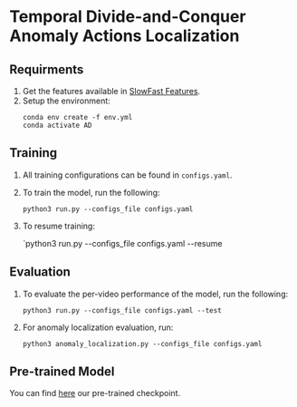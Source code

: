 # Temporal Divide-and-Conquer Anomaly Actions Localization

## Requirments
1. Get the features available in [SlowFast Features](https://drive.google.com/file/d/1N6M3SgLrNCsRE8fUaa3Qn8Mtkp40jRaI/view?usp=sharing). 
2. Setup the environment:
   ``` 
   conda env create -f env.yml
   conda activate AD
   ```
   
## Training
1. All training configurations can be found in `configs.yaml`.
2. To train the model, run the following:
    
    `python3 run.py --configs_file configs.yaml`
  
3. To resume training:
    
   `python3 run.py --configs_file configs.yaml --resume
  
## Evaluation
1. To evaluate the per-video performance of the model, run the following:
    
    `python3 run.py --configs_file configs.yaml --test`
   
2. For anomaly localization evaluation, run:
   
    `python3 anomaly_localization.py --configs_file configs.yaml`

## Pre-trained Model
You can find [here](https://drive.google.com/file/d/1BlkpLjabSeDjZnjyjyDYBRpepW_zXIcR/view?usp=sharing) our pre-trained checkpoint.
